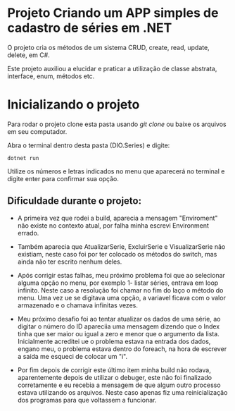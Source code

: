 # Projeto Criando um APP simples de cadastro de séries em .NET

O projeto cria os métodos de um sistema CRUD, create, read, update, delete, em C#.

Este projeto auxiliou a elucidar e praticar a utilização de classe abstrata, interface, enum, métodos etc.

# Inicializando o projeto

Para rodar o projeto clone esta pasta usando *git clone* ou baixe os arquivos em seu computador.

Abra o terminal dentro desta pasta (DIO.Series) e digite:

    dotnet run

Utilize os números e letras indicados no menu que aparecerá no terminal e digite enter para confirmar sua opção.


## Dificuldade durante o projeto:

- A primeira vez que rodei a build, aparecia a mensagem "Enviroment" não existe no contexto atual, por falha minha escrevi Environment errado.
- Também aparecia que AtualizarSerie, ExcluirSerie e VisualizarSerie não existiam, neste caso foi por ter colocado os métodos do switch, mas ainda não ter escrito nenhum deles.

- Após corrigir estas falhas, meu próximo problema foi que ao selecionar alguma opção no menu, por exemplo 1- listar séries, entrava em loop infinito.
Neste caso a resolução foi chamar no fim do laço o método do menu. Uma vez ue se digitava uma opção, a variavel ficava com o valor armazenado e o chamava infinitas vezes.

- Meu próximo desafio foi ao tentar atualizar os dados de uma série, ao digitar o número do ID apareciia uma mensagem dizendo que o Index tinha que ser maior ou igual a zero e menor que o argumento da lista. Inicialmente acreditei ue o problema estava na entrada dos dados, engano meu, o problema estava dentro do foreach, na hora de escrever a saída me esqueci de colocar um "i".

- Por fim depois de corrigir este último item minha build não rodava, aparentemente depois de utilizar o debuger, este não foi finalizado corretamente e eu recebia a mensagem de que algum outro processo estava utilizando os arquivos. Neste caso apenas fiz uma reinicialização dos programas para que voltassem a funcionar.

